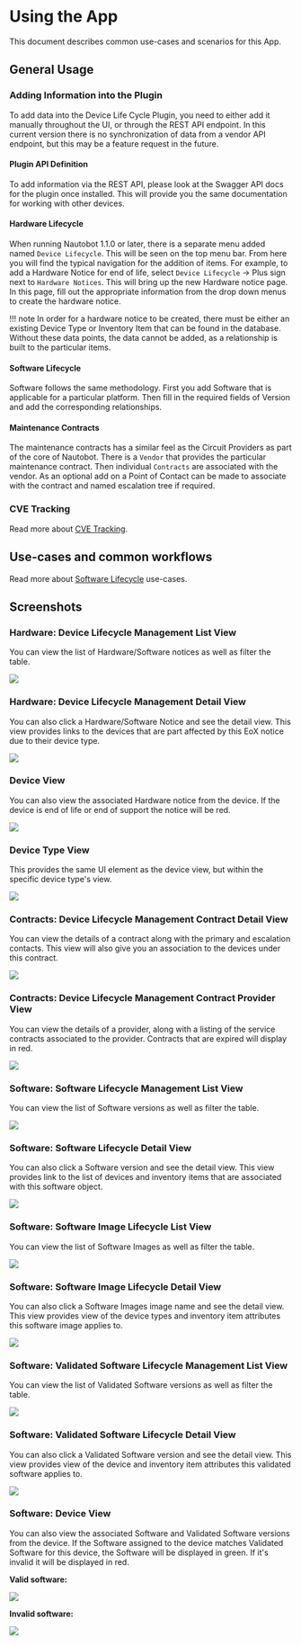 # Using the App

This document describes common use-cases and scenarios for this App.

## General Usage

### Adding Information into the Plugin

To add data into the Device Life Cycle Plugin, you need to either add it manually throughout the UI, or through the REST API endpoint. In this current version there is no synchronization of data from a vendor API endpoint, but this may be a feature request in the future.

#### Plugin API Definition

To add information via the REST API, please look at the Swagger API docs for the plugin once installed. This will provide you the same documentation for working with other devices.

#### Hardware Lifecycle

When running Nautobot 1.1.0 or later, there is a separate menu added named `Device Lifecycle`. This will be seen on the top menu bar. From here you will find the typical navigation for the addition of items. For example, to add a Hardware Notice for end of life, select `Device Lifecycle` -> Plus sign next to `Hardware Notices`. This will bring up the new Hardware notice page. In this page, fill out the appropriate information from the drop down menus to create the hardware notice.

!!! note
    In order for a hardware notice to be created, there must be either an existing Device Type or Inventory Item that can be found in the database. Without these data points, the data cannot be added, as a relationship is built to the particular items.

#### Software Lifecycle

Software follows the same methodology. First you add Software that is applicable for a particular platform. Then fill in the required fields of Version and add the corresponding relationships.

#### Maintenance Contracts

The maintenance contracts has a similar feel as the Circuit Providers as part of the core of Nautobot. There is a `Vendor` that provides the particular maintenance contract. Then individual `Contracts` are associated with the vendor. As an optional add on a Point of Contact can be made to associate with the contract and named escalation tree if required.


### CVE Tracking

Read more about [CVE Tracking](cve_tracking.md).

## Use-cases and common workflows

Read more about [Software Lifecycle](software_lifecycle.md) use-cases.

## Screenshots

### Hardware: Device Lifecycle Management List View

You can view the list of Hardware/Software notices as well as filter the table.

![](../images/lcm_hardware_list_view.png)

### Hardware: Device Lifecycle Management Detail View

You can also click a Hardware/Software Notice and see the detail view. This view provides links to the devices that are part affected by this EoX notice due to their device type.

![](../images/lcm_hardware_detail_view.png)

### Device View

You can also view the associated Hardware notice from the device. If the device is end of life or end of support the notice will be red.

![](../images/lcm_hardware_device_view.png)

### Device Type View

This provides the same UI element as the device view, but within the specific device type's view.

![](../images/lcm_hardware_device_type_view.png)

### Contracts: Device Lifecycle Management Contract Detail View

You can view the details of a contract along with the primary and escalation contacts. This view will also give you an association to the devices under this contract.

![](../images/lcm_contract_detail.png)

### Contracts: Device Lifecycle Management Contract Provider View

You can view the details of a provider, along with a listing of the service contracts associated to the provider. Contracts that are expired will display in red.

![](../images/lcm_contract_provider_detail.png)

### Software: Software Lifecycle Management List View

You can view the list of Software versions as well as filter the table.

![](../images/lcm_software_list_view.png)

### Software: Software Lifecycle Detail View

You can also click a Software version and see the detail view. This view provides link to the list of devices and inventory items that are associated with this software object.

![](../images/lcm_software_detail_view.png)

### Software: Software Image Lifecycle List View

You can view the list of Software Images as well as filter the table.

![](../images/lcm_software_image_list_view.png)

### Software: Software Image Lifecycle Detail View

You can also click a Software Images image name and see the detail view. This view provides view of the device types and inventory item attributes this software image applies to.

![](../images/lcm_software_image_detail_view.png)

### Software: Validated Software Lifecycle Management List View

You can view the list of Validated Software versions as well as filter the table.

![](../images/lcm_validated_software_list_view.png)

### Software: Validated Software Lifecycle Detail View

You can also click a Validated Software version and see the detail view. This view provides view of the device and inventory item attributes this validated software applies to.

![](../images/lcm_validated_software_detail_view.png)

### Software: Device View

You can also view the associated Software and Validated Software versions from the device. If the Software assigned to the device matches Validated Software for this device, the Software will be displayed in green. If it's invalid it will be displayed in red.

**Valid software:**

![](../images/lcm_software_device_view_valid.png)

**Invalid software:**

![](../images/lcm_software_device_view_invalid.png)
